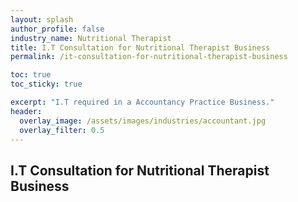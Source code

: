 ```yaml
---
layout: splash 
author_profile: false 
industry_name: Nutritional Therapist
title: I.T Consultation for Nutritional Therapist Business
permalink: /it-consultation-for-nutritional-therapist-business

toc: true
toc_sticky: true

excerpt: "I.T required in a Accountancy Practice Business."
header:
  overlay_image: /assets/images/industries/accountant.jpg
  overlay_filter: 0.5 
---
```


## I.T Consultation for Nutritional Therapist Business